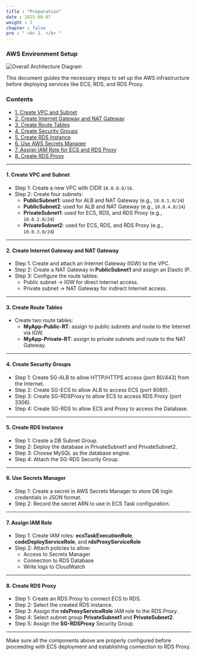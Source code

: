 ```yaml
---
title : "Preparation"
date : 2025-08-07
weight : 2
chapter : false
pre : " <b> 2. </b> "
---
```


### AWS Environment Setup

![Overall Architecture Diagram](/images/2/0001.png)

This document guides the necessary steps to set up the AWS infrastructure before deploying services like ECS, RDS, and RDS Proxy.

### Contents

- [1. Create VPC and Subnet](#1-create-vpc-and-subnet)  
- [2. Create Internet Gateway and NAT Gateway](#2-create-internet-gateway-and-nat-gateway)  
- [3. Create Route Tables](#3-create-route-tables)  
- [4. Create Security Groups](#4-create-security-groups)  
- [5. Create RDS Instance](#5-create-rds-instance)  
- [6. Use AWS Secrets Manager](#6-use-secrets-manager)  
- [7. Assign IAM Role for ECS and RDS Proxy](#7-assign-iam-role)  
- [8. Create RDS Proxy](#8-create-rds-proxy)

---

#### 1. Create VPC and Subnet

- Step 1: Create a new VPC with CIDR `10.0.0.0/16`.
- Step 2: Create four subnets:
  - **PublicSubnet1**: used for ALB and NAT Gateway (e.g., `10.0.1.0/24`)
  - **PublicSubnet2**: used for ALB and NAT Gateway (e.g., `10.0.4.0/24`)
  - **PrivateSubnet1**: used for ECS, RDS, and RDS Proxy (e.g., `10.0.2.0/24`)
  - **PrivateSubnet2**: used for ECS, RDS, and RDS Proxy (e.g., `10.0.3.0/24`)

---

#### 2. Create Internet Gateway and NAT Gateway

- Step 1: Create and attach an Internet Gateway (IGW) to the VPC.
- Step 2: Create a NAT Gateway in **PublicSubnet1** and assign an Elastic IP.
- Step 3: Configure the route tables:
  - Public subnet → IGW for direct Internet access.
  - Private subnet → NAT Gateway for indirect Internet access.

---

#### 3. Create Route Tables

- Create two route tables:
  - **MyApp-Public-RT**: assign to public subnets and route to the Internet via IGW.
  - **MyApp-Private-RT**: assign to private subnets and route to the NAT Gateway.

---

#### 4. Create Security Groups

- Step 1: Create SG-ALB to allow HTTP/HTTPS access (port 80/443) from the Internet.
- Step 2: Create SG-ECS to allow ALB to access ECS (port 8080).
- Step 3: Create SG-RDSProxy to allow ECS to access RDS Proxy (port 3306).
- Step 4: Create SG-RDS to allow ECS and Proxy to access the Database.

---

#### 5. Create RDS Instance

- Step 1: Create a DB Subnet Group.
- Step 2: Deploy the database in PrivateSubnet1 and PrivateSubnet2.
- Step 3: Choose MySQL as the database engine.
- Step 4: Attach the SG-RDS Security Group.

---

#### 6. Use Secrets Manager

- Step 1: Create a secret in AWS Secrets Manager to store DB login credentials in JSON format.
- Step 2: Record the secret ARN to use in ECS Task configuration.

---

#### 7. Assign IAM Role

- Step 1: Create IAM roles: **ecsTaskExecutionRole**, **codeDeployServiceRole**, and **rdsProxyServiceRole**
- Step 2: Attach policies to allow:
  - Access to Secrets Manager
  - Connection to RDS Database
  - Write logs to CloudWatch

---

#### 8. Create RDS Proxy

- Step 1: Create an RDS Proxy to connect ECS to RDS.
- Step 2: Select the created RDS instance.
- Step 3: Assign the **rdsProxyServiceRole** IAM role to the RDS Proxy.
- Step 4: Select subnet group **PrivateSubnet1** and **PrivateSubnet2**.
- Step 5: Assign the **SG-RDSProxy** Security Group.

---

Make sure all the components above are properly configured before proceeding with ECS deployment and establishing connection to RDS Proxy.
